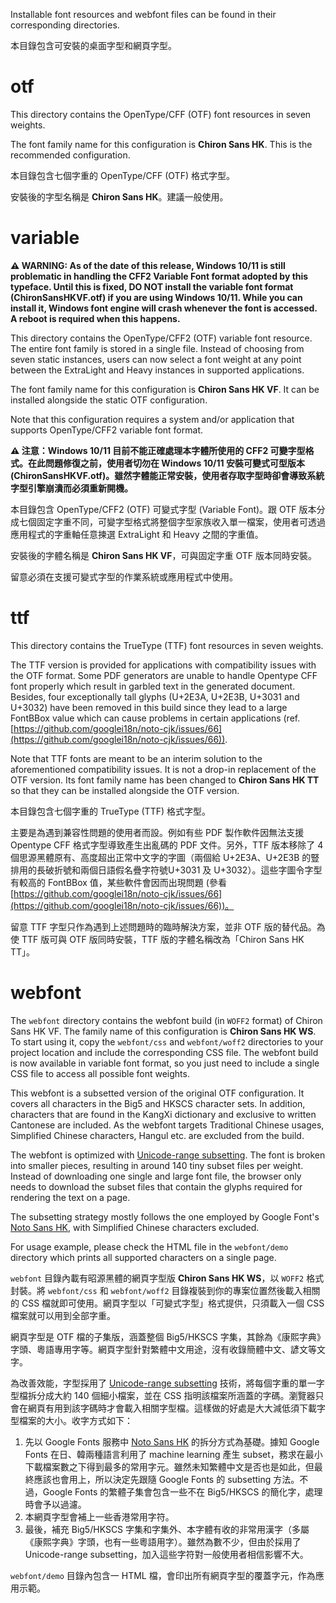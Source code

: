 Installable font resources and webfont files can be found in their corresponding directories.

本目錄包含可安裝的桌面字型和網頁字型。

otf
===

This directory contains the OpenType/CFF (OTF) font resources in seven weights.

The font family name for this configuration is **Chiron Sans HK**. This is the recommended configuration.

本目錄包含七個字重的 OpenType/CFF (OTF) 格式字型。

安裝後的字型名稱是 **Chiron Sans HK**。建議一般使用。

variable
========

**⚠ WARNING: As of the date of this release, Windows 10/11 is still problematic in handling the CFF2 Variable Font format adopted by this typeface. Until this is fixed, DO NOT install the variable font format (ChironSansHKVF.otf) if you are using Windows 10/11. While you can install it, Windows font engine will crash whenever the font is accessed. A reboot is required when this happens.**

This directory contains the OpenType/CFF2 (OTF) variable font resource. The entire font family is stored in a single file. Instead of choosing from seven static instances, users can now select a font weight at any point between the ExtraLight and Heavy instances in supported applications.

The font family name for this configuration is **Chiron Sans HK VF**. It can be installed alongside the static OTF configuration.

Note that this configuration requires a system and/or application that supports OpenType/CFF2 variable font format.

**⚠ 注意：Windows 10/11 目前不能正確處理本字體所使用的 CFF2 可變字型格式。在此問題修復之前，使用者切勿在 Windows 10/11 安裝可變式可型版本(ChironSansHKVF.otf)。雖然字體能正常安裝，使用者存取字型時卻會導致系統字型引擎崩潰而必須重新開機。**

本目錄包含 OpenType/CFF2 (OTF) 可變式字型 (Variable Font)。跟 OTF 版本分成七個固定字重不同，可變字型格式將整個字型家族收入單一檔案，使用者可透過應用程式的字重軸任意揀選 ExtraLight 和 Heavy 之間的字重值。

安裝後的字體名稱是 **Chiron Sans HK VF**，可與固定字重 OTF 版本同時安裝。

留意必須在支援可變式字型的作業系統或應用程式中使用。

ttf
===

This directory contains the TrueType (TTF) font resources in seven weights.

The TTF version is provided for applications with compatibility issues with the OTF format. Some PDF generators are unable to handle Opentype CFF font properly which result in garbled text in the generated document. Besides, four exceptionally tall glyphs (U+2E3A, U+2E3B, U+3031 and U+3032) have been removed in this build since they lead to a large FontBBox value which can cause problems in certain applications (ref. [https://github.com/googlei18n/noto-cjk/issues/66](https://github.com/googlei18n/noto-cjk/issues/66)).

Note that TTF fonts are meant to be an interim solution to the aforementioned compatibility issues. It is not a drop-in replacement of the OTF version. Its font family name has been changed to **Chiron Sans HK TT** so that they can be installed alongside the OTF version.

本目錄包含七個字重的 TrueType (TTF) 格式字型。

主要是為遇到兼容性問題的使用者而設。例如有些 PDF 製作軟件因無法支援 Opentype CFF 格式字型導致產生出亂碼的 PDF 文件。另外，TTF 版本移除了 4 個思源黑體原有、高度超出正常中文字的字圖（兩個給 U+2E3A、U+2E3B 的豎排用的長破折號和兩個日語假名疊字符號U+3031 及 U+3032）。這些字圖令字型有較高的 FontBBox 值，某些軟件會因而出現問題 (參看 [https://github.com/googlei18n/noto-cjk/issues/66](https://github.com/googlei18n/noto-cjk/issues/66))。

留意 TTF 字型只作為遇到上述問題時的臨時解決方案，並非 OTF 版的替代品。為使 TTF 版可與 OTF 版同時安裝，TTF 版的字體名稱改為「Chiron Sans HK TT」。

webfont
=======

The `webfont` directory contains the webfont build (in `WOFF2` format) of Chiron Sans HK VF. The family name of this configuration is **Chiron Sans HK WS**. To start using it, copy the `webfont/css` and `webfont/woff2` directories to your project location and include the corresponding CSS file. The webfont build is now available in variable font format, so you just need to include a single CSS file to access all possible font weights.

This webfont is a subsetted version of the original OTF configuration. It covers all characters in the Big5 and HKSCS character sets. In addition, characters that are found in the KangXi dictionary and exclusive to written Cantonese are included. As the webfont targets Traditional Chinese usages, Simplified Chinese characters, Hangul etc. are excluded from the build.

The webfont is optimized with [Unicode-range subsetting](https://web.dev/reduce-webfont-size/#unicode-range-subsetting). The font is broken into smaller pieces, resulting in around 140 tiny subset files per weight. Instead of downloading one single and large font file, the browser only needs to download the subset files that contain the glyphs required for rendering the text on a page.

The subsetting strategy mostly follows the one employed by Google Font's [Noto Sans HK](https://fonts.google.com/specimen/Noto+Sans+HK), with Simplified Chinese characters excluded.

For usage example, please check the HTML file in the `webfont/demo` directory which prints all supported characters on a single page.

`webfont` 目錄內載有昭源黑體的網頁字型版 **Chiron Sans HK WS**，以 `WOFF2` 格式封裝。將 `webfont/css` 和 `webfont/woff2` 目錄複裝到你的專案位置然後載入相關的 CSS 檔就即可使用。網頁字型以「可變式字型」格式提供，只須載入一個 CSS 檔案就可以用到全部字重。

網頁字型是 OTF 檔的子集版，涵蓋整個 Big5/HKSCS 字集，其餘為《康熙字典》字頭、粵語專用字等。網頁字型針對繁體中文用途，沒有收錄簡體中文、諺文等文字。

為改善效能，字型採用了 [Unicode-range subsetting](https://web.dev/reduce-webfont-size/#unicode-range-subsetting) 技術，將每個字重的單一字型檔拆分成大約 140 個細小檔案，並在 CSS 指明該檔案所涵蓋的字碼。瀏覽器只會在網頁有用到該字碼時才會載入相關字型檔。這樣做的好處是大大減低須下載字型檔案的大小。收字方式如下：

1. 先以 Google Fonts 服務中 [Noto Sans HK](https://fonts.google.com/specimen/Noto+Sans+HK) 的拆分方式為基礎。據知 Google Fonts 在日、韓兩種語言利用了 machine learning 產生 subset，務求在最小下載檔案數之下得到最多的常用字元。雖然未知繁體中文是否也是如此，但最終應該也會用上，所以決定先跟隨 Google Fonts 的 subsetting 方法。不過，Google Fonts 的繁體子集會包含一些不在 Big5/HKSCS 的簡化字，處理時會予以過濾。
2. 本網頁字型會補上一些香港常用字符。
3. 最後，補充 Big5/HKSCS 字集和字集外、本字體有收的非常用漢字（多屬《康熙字典》字頭，也有一些粵語用字）。雖然為數不少，但由於採用了 Unicode-range subsetting，加入這些字符對一般使用者相信影響不大。

`webfont/demo` 目錄內包含一 HTML 檔，會印出所有網頁字型的覆蓋字元，作為應用示範。
